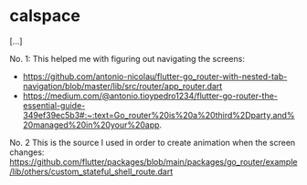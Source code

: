 # calspace

[...]

No. 1: This helped me with figuring out navigating the screens: 
- https://github.com/antonio-nicolau/flutter-go_router-with-nested-tab-navigation/blob/master/lib/src/router/app_router.dart
- https://medium.com/@antonio.tioypedro1234/flutter-go-router-the-essential-guide-349ef39ec5b3#:~:text=Go_router%20is%20a%20third%2Dparty,and%20managed%20in%20your%20app.

No. 2 This is the source I used in order to create animation when the screen changes:
https://github.com/flutter/packages/blob/main/packages/go_router/example/lib/others/custom_stateful_shell_route.dart
